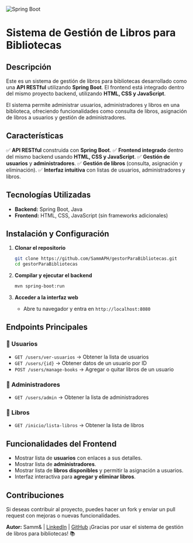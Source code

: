 ![Spring Boot](https://user-images.githubusercontent.com/84719774/129191080-723b3b46-4e0b-4aa5-8eb9-654c2c025b18.png)
# Sistema de Gestión de Libros para Bibliotecas

## Descripción
Este es un sistema de gestión de libros para bibliotecas desarrollado como una **API RESTful** utilizando **Spring Boot**. El frontend está integrado dentro del mismo proyecto backend, utilizando **HTML, CSS y JavaScript**.

El sistema permite administrar usuarios, administradores y libros en una biblioteca, ofreciendo funcionalidades como consulta de libros, asignación de libros a usuarios y gestión de administradores.

## Características
✅ **API RESTful** construida con **Spring Boot**.
✅ **Frontend integrado** dentro del mismo backend usando **HTML, CSS y JavaScript**.
✅ **Gestión de usuarios** y **administradores**.
✅ **Gestión de libros** (consulta, asignación y eliminación).
✅ **Interfaz intuitiva** con listas de usuarios, administradores y libros.

## Tecnologías Utilizadas
- **Backend:** Spring Boot, Java
- **Frontend:** HTML, CSS, JavaScript (sin frameworks adicionales)

## Instalación y Configuración
1. **Clonar el repositorio**
   ```bash
   git clone https://github.com/SammAPH/gestorParaBibliotecas.git
   cd gestorParaBibliotecas
   ```

2. **Compilar y ejecutar el backend**
   ```bash
   mvn spring-boot:run
   ```

3. **Acceder a la interfaz web**
   - Abre tu navegador y entra en `http://localhost:8080`

## Endpoints Principales
### 📌 Usuarios
- `GET /users/ver-usuarios` → Obtener la lista de usuarios
- `GET /users/{id}` → Obtener datos de un usuario por ID
- `POST /users/manage-books` → Agregar o quitar libros de un usuario

### 📌 Administradores
- `GET /users/admin` → Obtener la lista de administradores

### 📌 Libros
- `GET /inicio/lista-libros` → Obtener la lista de libros

## Funcionalidades del Frontend
- Mostrar lista de **usuarios** con enlaces a sus detalles.
- Mostrar lista de **administradores**.
- Mostrar lista de **libros disponibles** y permitir la asignación a usuarios.
- Interfaz interactiva para **agregar y eliminar libros**.

## Contribuciones
Si deseas contribuir al proyecto, puedes hacer un fork y enviar un pull request con mejoras o nuevas funcionalidades.

**Autor:** Samm& | [LinkedIn](www.linkedin.com/in/sammy-alejandro-pulido-huertas-554167260) | [GitHub](https://github.com/SammAPH)
¡Gracias por usar el sistema de gestión de libros para bibliotecas! 📚
